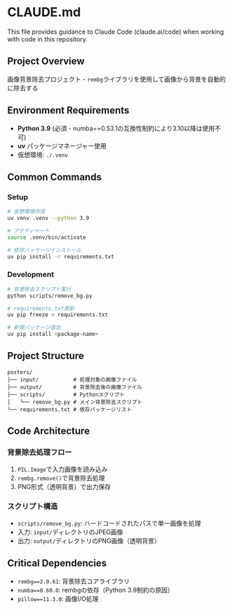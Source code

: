 # CLAUDE.md

This file provides guidance to Claude Code (claude.ai/code) when working with code in this repository.

## Project Overview

画像背景除去プロジェクト - `rembg`ライブラリを使用して画像から背景を自動的に除去する

## Environment Requirements

- **Python 3.9** (必須 - numba==0.53.1の互換性制約により3.10以降は使用不可)
- **uv** パッケージマネージャー使用
- 仮想環境: `./.venv`

## Common Commands

### Setup
```bash
# 仮想環境作成
uv venv .venv --python 3.9

# アクティベート
source .venv/bin/activate

# 依存パッケージインストール
uv pip install -r requirements.txt
```

### Development
```bash
# 背景除去スクリプト実行
python scripts/remove_bg.py

# requirements.txt更新
uv pip freeze > requirements.txt

# 新規パッケージ追加
uv pip install <package-name>
```

## Project Structure

```
posters/
├── input/           # 処理対象の画像ファイル
├── output/          # 背景除去後の画像ファイル
├── scripts/         # Pythonスクリプト
│   └── remove_bg.py # メイン背景除去スクリプト
└── requirements.txt # 依存パッケージリスト
```

## Code Architecture

### 背景除去処理フロー
1. `PIL.Image`で入力画像を読み込み
2. `rembg.remove()`で背景除去処理
3. PNG形式（透明背景）で出力保存

### スクリプト構造
- `scripts/remove_bg.py`: ハードコードされたパスで単一画像を処理
- 入力: `input/`ディレクトリのJPEG画像
- 出力: `output/`ディレクトリのPNG画像（透明背景）

## Critical Dependencies

- `rembg==2.0.61`: 背景除去コアライブラリ
- `numba==0.60.0`: rembgの依存（Python 3.9制約の原因）
- `pillow==11.3.0`: 画像I/O処理